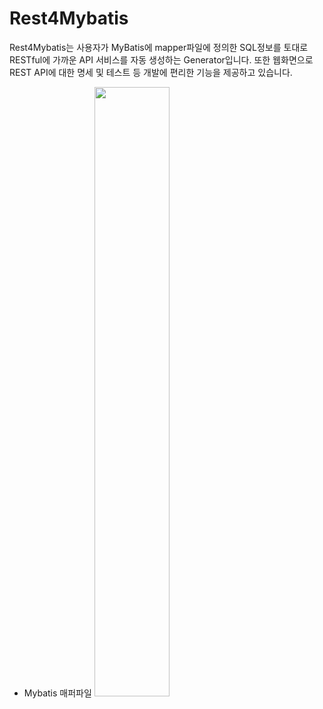 # Rest4Mybatis
Rest4Mybatis는 사용자가 MyBatis에 mapper파일에 정의한 SQL정보를 토대로 RESTful에 가까운 API 서비스를 자동 생성하는 Generator입니다. 또한 웹화면으로 REST API에 대한 명세 및 테스트 등 개발에 편리한 기능을 제공하고 있습니다. 
- Mybatis 매퍼파일
<image src='./mapper.jpg' width='50%' height='50%'/><br/>
